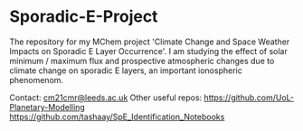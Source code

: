 # Sporadic-E-Project

The repository for my MChem project 'Climate Change and Space Weather Impacts on Sporadic E Layer Occurrence'. I am studying the effect of solar minimum / maximum flux and prospective atmospheric changes due to climate change on sporadic E layers, an important ionospheric phenomenom.

Contact: cm21cmr@leeds.ac.uk 
Other useful repos: 
https://github.com/UoL-Planetary-Modelling 
https://github.com/tashaay/SpE_Identification_Notebooks
